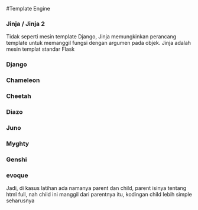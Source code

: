 #Template Engine
### Jinja / Jinja 2
Tidak seperti mesin template Django, Jinja memungkinkan perancang template untuk memanggil fungsi dengan argumen pada objek. Jinja adalah mesin templat standar Flask
### Django
### Chameleon
### Cheetah
### Diazo
### Juno
### Myghty
### Genshi
### evoque

Jadi, di kasus latihan ada namanya parent dan child, parent isinya tentang html full, nah child ini manggil dari parentnya itu, kodingan child lebih simple seharusnya